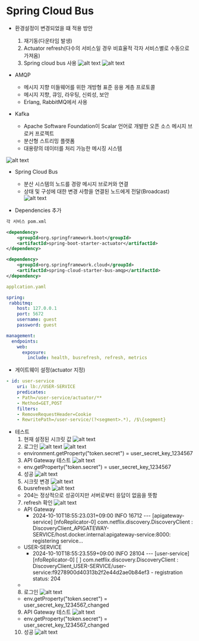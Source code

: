# Spring Cloud Bus
- 환경설정이 변경되었을 떄 적용 방안
    1. 재기동(다운타임 발생)
    2. Actuator refresh(다수의 서비스일 경우 비효율적 각자 서비스별로 수동으로 가져옴)
    3. Spring cloud bus 사용
![alt text](images/image-31.png)
![alt text](images/image-32.png)

- AMQP
    - 메시지 지향 미들웨어를 위한 개방형 표준 응용 계층 프로토콜
    - 메시지 지향, 큐잉, 라우팅, 신뢰성, 보안
    - Erlang, RabbitMQ에서 사용
- Kafka
    - Apache Software Foundation이 Scalar 언어로 개발한 오픈 소스 메시지 브로커 프로젝트
    - 분산형 스트리밍 플랫폼
    - 대용량의 데이터를 처리 가능한 메시징 시스템

![alt text](images/image-33.png)

- Spring Cloud Bus
    - 분산 시스템의 노드를 경량 메시지 브로커와 연결
    - 상태 및 구성에 대한 변경 사항을 연결된 노드에게 전달(Broadcast)
    ![alt text](images/image-34.png)

- Dependencies 추가
```xml
각 서비스 pom.xml

<dependency>
    <groupId>org.springframework.boot</groupId>
    <artifactId>spring-boot-starter-actuator</artifactId>
</dependency>

<dependency>
    <groupId>org.springframework.cloud</groupId>
    <artifactId>spring-cloud-starter-bus-amqp</artifactId>
</dependency>
```
``` yaml
applcation.yaml

spring:
 rabbitmq:
    host: 127.0.0.1
    port: 5672
    username: guest
    password: guest

management:
  endpoints:
    web:
      exposure:
        include: health, busrefresh, refresh, metrics
```
- 게이트웨이 설정(actuator 지정)
```yaml
- id: user-service
    uri: lb://USER-SERVICE
    predicates:
    - Path=/user-service/actuator/**
    - Method=GET,POST
    filters:
    - RemoveRequestHeader=Cookie
    - RewritePath=/user-service/(?<segment>.*), /$\{segment}
```    
- 테스트
    1. 현재 설정된 시크릿 값
    ![alt text](images/image-35.png)
    2. 로그인
    ![alt text](images/image-36.png)
    ![alt text](images/image-37.png)
    - environment.getProperty("token.secret") = user_secret_key_1234567
    3. API Gateway 테스트
    ![alt text](images/image-38.png)
    - env.getProperty("token.secret") = user_secret_key_1234567
    4. 성공
    ![alt text](images/image-39.png)
    5. 시크릿 변경
    ![alt text](images/image-40.png)
    6. busrefresh
    ![alt text](images/image-41.png)
    - 204는 정상적으로 성공이지만 서버로부터 응답이 없음을 뜻함
    7. refresh 확인
    ![alt text](images/image-42.png)
    - API Gateway
        - 2024-10-10T18:55:23.031+09:00  INFO 16712 --- [apigateway-service] [nfoReplicator-0] com.netflix.discovery.DiscoveryClient    : DiscoveryClient_APIGATEWAY-SERVICE/host.docker.internal:apigateway-service:8000: registering service...
    - USER-SERVICE        
        - 2024-10-10T18:55:23.559+09:00  INFO 28104 --- [user-service] [nfoReplicator-0] [                                                 ] com.netflix.discovery.DiscoveryClient    : DiscoveryClient_USER-SERVICE/user-service:f9278900d40313b2f2e44d2ae0b84ef3 - registration status: 204
    - 
    8. 로그인
    ![alt text](images/image-43.png)
    - env.getProperty("token.secret") = user_secret_key_1234567_changed
    9. API Gateway 테스트
    ![alt text](images/image-44.png)
    - env.getProperty("token.secret") = user_secret_key_1234567_changed
    10. 성공
    ![alt text](images/image-45.png)
